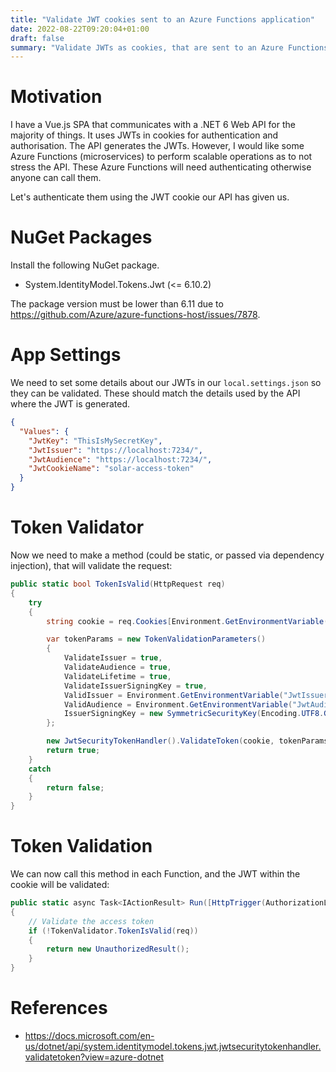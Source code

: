 ```yaml
---
title: "Validate JWT cookies sent to an Azure Functions application"
date: 2022-08-22T09:20:04+01:00
draft: false
summary: "Validate JWTs as cookies, that are sent to an Azure Functions application"
---
```


# Motivation

I have a Vue.js SPA that communicates with a .NET 6 Web API for the majority of things. It uses JWTs in cookies for authentication and authorisation. The API generates the JWTs. However, I would like some Azure Functions (microservices) to perform scalable operations as to not stress the API. These Azure Functions will need authenticating otherwise anyone can call them.

Let's authenticate them using the JWT cookie our API has given us.

# NuGet Packages

Install the following NuGet package.

- System.IdentityModel.Tokens.Jwt (<= 6.10.2)

The package version must be lower than 6.11 due to https://github.com/Azure/azure-functions-host/issues/7878.

# App Settings

We need to set some details about our JWTs in our `local.settings.json` so they can be validated. These should match the details used by the API where the JWT is generated.

```json
{
  "Values": {
    "JwtKey": "ThisIsMySecretKey",
    "JwtIssuer": "https://localhost:7234/",
    "JwtAudience": "https://localhost:7234/",
    "JwtCookieName": "solar-access-token"
  }
}
```

# Token Validator

Now we need to make a method (could be static, or passed via dependency injection), that will validate the request:

```csharp
public static bool TokenIsValid(HttpRequest req)
{
    try
    {
        string cookie = req.Cookies[Environment.GetEnvironmentVariable("JwtCookieName")] ?? "";

        var tokenParams = new TokenValidationParameters()
        {
            ValidateIssuer = true,
            ValidateAudience = true,
            ValidateLifetime = true,
            ValidateIssuerSigningKey = true,
            ValidIssuer = Environment.GetEnvironmentVariable("JwtIssuer"),
            ValidAudience = Environment.GetEnvironmentVariable("JwtAudience"),
            IssuerSigningKey = new SymmetricSecurityKey(Encoding.UTF8.GetBytes(Environment.GetEnvironmentVariable("JwtKey")))
        };

        new JwtSecurityTokenHandler().ValidateToken(cookie, tokenParams, out var securityToken);
        return true;
    }
    catch
    {
        return false;
    }
}
```

# Token Validation

We can now call this method in each Function, and the JWT within the cookie will be validated:

```csharp
public static async Task<IActionResult> Run([HttpTrigger(AuthorizationLevel.Anonymous, "get", "post", Route = null)] HttpRequest req)
{
    // Validate the access token
    if (!TokenValidator.TokenIsValid(req))
    {
        return new UnauthorizedResult();
    }
}
```

# References

- https://docs.microsoft.com/en-us/dotnet/api/system.identitymodel.tokens.jwt.jwtsecuritytokenhandler.validatetoken?view=azure-dotnet
